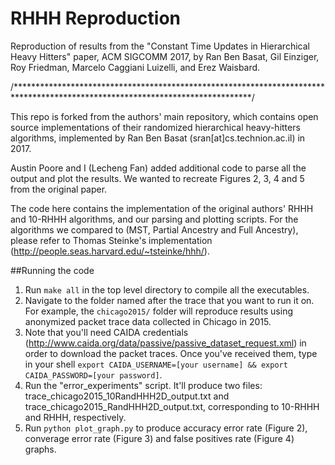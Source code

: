 # RHHH Reproduction
Reproduction of results from the "Constant Time Updates in Hierarchical Heavy Hitters" paper, ACM SIGCOMM 2017, by Ran Ben Basat, Gil Einziger, Roy Friedman, Marcelo Caggiani Luizelli, and Erez Waisbard.

/******************************************************************************************************************************/

This repo is forked from the authors' main repository, which contains open source implementations of their randomized hierarchical heavy-hitters algorithms, implemented by Ran Ben Basat (sran[at]cs.technion.ac.il) in 2017.

Austin Poore and I (Lecheng Fan) added additional code to parse all the output and plot the results. We wanted to recreate Figures 2, 3, 4 and 5 from the original paper.

The code here contains the implementation of the original authors' RHHH and 10-RHHH algorithms, and our parsing and plotting scripts.
For the algorithms we compared to (MST, Partial Ancestry and Full Ancestry), please refer to Thomas Steinke's implementation (http://people.seas.harvard.edu/~tsteinke/hhh/).

##Running the code

1. Run `make all` in the top level directory to compile all the executables.
2. Navigate to the folder named after the trace that you want to run it on. For example, the `chicago2015/` folder will reproduce results using anonymized packet trace data collected in Chicago in 2015. 
3. Note that you'll need CAIDA credentials (http://www.caida.org/data/passive/passive_dataset_request.xml) in order to download the packet traces. Once you've received them, type in your shell `export CAIDA_USERNAME=[your username] && export CAIDA_PASSWORD=[your password]`.
4. Run the "error_experiments" script. It'll produce two files: trace_chicago2015_10RandHHH2D_output.txt and trace_chicago2015_RandHHH2D_output.txt, corresponding to 10-RHHH and RHHH, respectively.
5. Run `python plot_graph.py` to produce accuracy error rate (Figure 2), converage error rate (Figure 3) and false positives rate (Figure 4) graphs.

